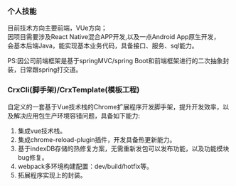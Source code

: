 
### 个人技能
目前技术方向主要前端，VUe方向；   
因项目需要涉及React Native混合APP开发,以及一点Android App原生开发，  
会基本后端Java，能实现基本业务代码，具备接口、服务、sql能力。 
 
PS:因公司前端框架是基于springMVC/spring Boot和前端框架进行的二次抽象封装，日常跟spring打交道。

### CrxCli(脚手架)/CrxTemplate(模板工程)
自定义的一套基于Vue技术栈的Chrome扩展程序开发脚手架，提升开发效率，以及解决应用包生产环境容错问题，具备如下能力:   
1. 集成vue技术栈。  
2. 集成chrome-reload-plugin插件，开发具备热更新能力。  
3. 基于indexDB存储的热修复方案，无需重新发包可以发布功能，以及功能模块bug修复。  
4. webpack多环境构建配置：dev/build/hotfix等。  
5. 拓展程序实现上的封装。  
